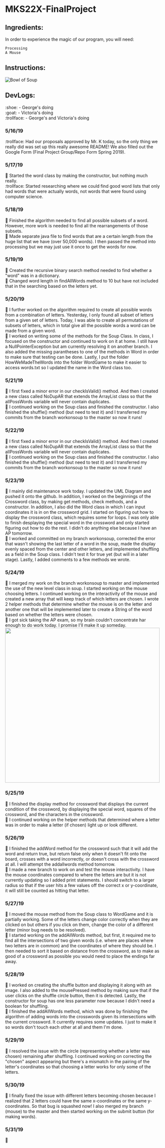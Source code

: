 # MKS22X-FinalProject

## Ingredients:
In order to experience the magic of our program, you will need:
```
Processing
A Mouse
```
## Instructions:
![Bowl of Soup](https://media0.giphy.com/media/5xtDarBbqdSQxfGFdNS/giphy.gif?cid=790b76115cee9e746c34542e6fed6d1e&rid=giphy.gif)
## DevLogs:
<p>:shoe: - George's doing<br/>
:goat: - Victoria's doing<br/>
:trollface: - George's and Victoria's doing<br/>

### 5/16/19
:trollface: Had our proposals approved by Mr. K today, so the only thing we really did was set up this really awesome README! We also filled out the Google Form (Final Project Group/Repo Form Spring 2019).
### 5/17/19
:shoe: Started the word class by making the constructor, but nothing much really.<br/>
:trollface: Started researching where we could find good word lists that only had words that were actually words, not words that were found using computer science.<br/>
### 5/18/19
:shoe: Finished the algorithm needed to find all possible subsets of a word. However, more work is needed to find all the rearrangements of those subsets.<br/>
:goat: Made separate java file to find words that are a certain length from the huge list that we have (over 50,000 words). I then passed the method into processing but we may just use it once to get the words for now.
### 5/19/19
:shoe: Created the recursive binary search method needed to find whether a "word" was in a dictionary.<br/>
:goat: Changed word length in findAllWords method to 10 but have not included that in the searching based on the letters yet.<br/>
### 5/20/19
:shoe: I further worked on the algorithm required to create all possible words from a combination of letters. Yesterday, I only found all subset of letters from a given set of letters. Today, I was able to create all permutations of subsets of letters, which in total give all the possible words a word can be made from a given word.<br/>
:goat: I worked on writing some of the methods for the Soup Class. In class, I focused on the constructor and continued to work on it at home. I still have a NullPointerException but am currently resolving it on another branch. I also added the missing parantheses to one of the methods in Word in order to make sure that testing can be done. Lastly, I put the folder HowWeMadeTheWords into the folder WordGame to make it easier to access words.txt so I updated the name in the Word class too. <br/>
### 5/21/19
:shoe: I first fixed a minor error in our checkIsValid() method. And then I created a new class called NoDupAR that extends the ArrayList class so that the allPossWords variable will never contain duplicates. <br/>
:goat: I continued working on the Soup class and finished the constructor. I also finished the shuffle() method (but need to test it) and I transferred my commits from the branch workonsoup to the master so now it runs! <br/>
### 5/22/19
:shoe: I first fixed a minor error in our checkIsValid() method. And then I created a new class called NoDupAR that extends the ArrayList class so that the allPossWords variable will never contain duplicates.<br/>
:goat: I continued working on the Soup class and finished the constructor. I also finished the shuffle() method (but need to test it) and I transferred my commits from the branch workonsoup to the master so now it runs! <br/>
### 5/23/19
:shoe: I mainly did maintenance work today. I updated the UML Diagram and pushed it onto the github. In addition, I worked on the beginnings of the Crossword class, by making get methods, check methods, and a constructor. In addition, I also did the Word class in which I can input coordinates it is in on the crossword grid. I started on figuring out how to display the crossword class, which requires some for loops. I was only able to finish desplaying the special word in the crossword and only started figuring out how to do the rest. I didn't do anything else because I have an AP tomorrow.<br/>
:goat: I worked and committed on my branch workonsoup, corrected the error that wasn't showing the last letter of a word in the soup, made the display evenly spaced from the center and other letters, and implemented shuffling as a field in the Soup class. I didn't test it for true yet (but will in a later stage). Lastly, I added comments to a few methods we wrote. <br/>
### 5/24/19
:goat: I merged my work on the branch workonsoup to master and implemented the use of the new level class in soup. I started working on the mouse choosing letters. I continued working on the interactivity of the mouse and created a new array that will keep track of which letters are chosen. I wrote 2 helper methods that determine whether the mouse is on the letter and another one that will be implemented later to create a String of the word based on whether the letters were chosen.<br/>
:shoe: I got sick taking the AP exam, so my brain couldn't concentrate har enough to do work today. I promise I'll make it up someday.<br/>
<img src="https://media.giphy.com/media/O0TdwJm7LKXqE/giphy.gif" width="500" height="500"/>
### 5/25/19
:shoe: I finished the display method for crossword that displays the current condition of the crossword, by displaying the special word, squares of the crossword, and the characters in the crossword.<br/>
:goat: I continued working on the helper methods that determined where a letter was in order to make a letter (if chosen) light up or look different. <br/>
### 5/26/19
:shoe: I finished the addWord method for the crossword such that it will add the word and return true, but return false only when it doesn't fit onto the board, crosses with a word incorrectly, or doesn't cross with the crossword at all. I will attempt the addallwords method tomorrow.<br/>
:goat: I made a new branch to work on and test the mouse interactivity. I have the mouse coordinates compared to where the letters are but it is not currently updating so I added print statements. I should switch to a larger radius so that if the user hits a few values off the correct x or y-coordinate, it will still be counted as hitting that letter. <br/>
### 5/27/19
:goat: I moved the mouse method from the Soup class to WordGame and it is partially working. Some of the letters change color correctly when they are clicked on but others if you click on them, change the color of a different letter (minor bug needs to be resolved). <br/>
:shoe: I started working on the addAllWords method, but first, it required me to find all the intersections of two given words (i.e. where are places where two letters are in common) and the coordinates of where they should be. I then needed to sort it based on distance from the crossword, as to make as good of a crossword as possible you would need to place the endings far away. <br/>
### 5/28/19
:goat: I worked on creating the shuffle button and displaying it along with an image. I also added to the mousePressed method by making sure that if the user clicks on the shuffle circle button, then it is detected. Lastly, the constructor for soup has one less parameter now because I didn't need a boolean for shuffling. <br/>
:shoe: I finished the addAllWords method, which was done by finishing the algorithm of adding words into the crosswords given its intersections with the current crossword. It currently requires some updates. I just to make it so words don't touch each other at all and them I'm done. <br/>
### 5/29/19
:goat: I resolved the issue with the circle (representing whether a letter was chosen) remaining after shuffling. I continued working on correcting the "chosen" aspect appearing but there's a mismatch in the pairing of the letter's coordinates so that choosing a letter works for only some of the letters. <br/>
### 5/30/19
:goat: I finally fixed the issue with different letters becoming chosen because I realized that 2 letters could have the same x-coordinates or the same y-coordinates. So that bug is squashed now! I also merged my branch (mouse) to the master and then started working on the submit button (for making words). <br/>
### 5/31/19
:goat:
